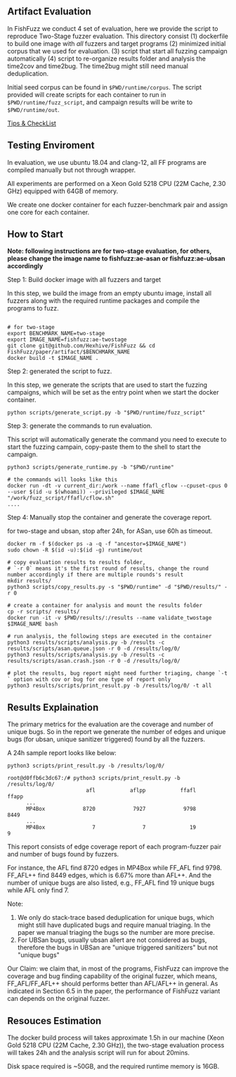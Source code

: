 ## Artifact Evaluation

In FishFuzz we conduct 4 set of evaluation, here we provide the script to reproduce Two-Stage fuzzer evaluation.
This directory consist (1) dockerfile to build one image with *all* fuzzers and target programs (2) 
minimized initial corpus that we used for evaluation. (3) script that start all fuzzing campaign automatically 
(4) script to re-organize results folder and analysis the time2cov and time2bug. The time2bug might still need manual deduplication.

Initial seed corpus can be found in `$PWD/runtime/corpus`. The script provided will create scripts for each container to run in `$PWD/runtime/fuzz_script`, and campaign results will be write to `$PWD/runtime/out`.

[Tips & CheckList](https://secartifacts.github.io/usenixsec2023/tips)

## Testing Enviroment

In evaluation, we use ubuntu 18.04 and clang-12, all FF programs are compiled manually but not through wrapper. 

All experiments are performed on a Xeon Gold 5218 CPU (22M Cache, 2.30 GHz) equipped with 64GB of memory.

We create one docker container for each fuzzer-benchmark pair and assign one core for each container.

## How to Start

**Note: following instructions are for two-stage evaluation, for others, please change the image name to fishfuzz:ae-asan or fishfuzz:ae-ubsan accordingly**

Step 1: Build docker image with all fuzzers and target

In this step, we build the image from an empty ubuntu image, install all fuzzers along with the required runtime packages and compile the programs to fuzz.

```

# for two-stage
export BENCHMARK_NAME=two-stage
export IMAGE_NAME=fishfuzz:ae-twostage
git clone git@github.com/Hexhive/FishFuzz && cd FishFuzz/paper/artifact/$BENCHMARK_NAME
docker build -t $IMAGE_NAME .

```
Step 2: generated the script to fuzz.

In this step, we generate the scripts that are used to start the fuzzing campaigns, which will be set as the entry point when we start the docker container.
```
python scripts/generate_script.py -b "$PWD/runtime/fuzz_script"
```

Step 3: generate the commands to run evaluation. 

This script will automatically generate the command you need to execute to start the fuzzing campain, copy-paste them to the shell to start the campaign.

```
python3 scripts/generate_runtime.py -b "$PWD/runtime"

# the commands will looks like this
docker run -dt -v current_dir:/work --name ffafl_cflow --cpuset-cpus 0 --user $(id -u $(whoami)) --privileged $IMAGE_NAME "/work/fuzz_script/ffafl/cflow.sh" 
....
```

Step 4: Manually stop the container and generate the coverage report.

for two-stage and ubsan, stop after 24h, for ASan, use 60h as timeout. 

```
docker rm -f $(docker ps -a -q -f "ancestor=$IMAGE_NAME")
sudo chown -R $(id -u):$(id -g) runtime/out

# copy evaluation results to results folder, 
# `-r 0` means it's the first round of results, change the round number accordingly if there are multiple rounds's result
mkdir results/
python3 scripts/copy_results.py -s "$PWD/runtime" -d "$PWD/results/" -r 0

# create a container for analysis and mount the results folder
cp -r scripts/ results/
docker run -it -v $PWD/results/:/results --name validate_twostage $IMAGE_NAME bash

# run analysis, the following steps are executed in the container
python3 results/scripts/analysis.py -b /results -c results/scripts/asan.queue.json -r 0 -d /results/log/0/
python3 results/scripts/analysis.py -b /results -c results/scripts/asan.crash.json -r 0 -d /results/log/0/

# plot the results, bug report might need further triaging, change `-t ` option with cov or bug for one type of report only
python3 results/scripts/print_result.py -b /results/log/0/ -t all

```

## Results Explaination

The primary metrics for the evaluation are the coverage and number of unique bugs. So in the report we generate the number of edges and unique bugs (for ubsan, unique sanitizer triggered) found by all the fuzzers. 

A 24h sample report looks like below:

```
python3 scripts/print_result.py -b /results/log/0/

root@d0ffb6c3dc67:/# python3 scripts/print_result.py -b /results/log/0/
                         afl           aflpp           ffafl           ffapp
      ...
      MP4Box            8720            7927            9798            8449
      ...
      MP4Box               7               7              19               9

```

This report consists of edge coverage report of each program-fuzzer pair and number of bugs found by fuzzers.

For instance, the AFL find 8720 edges in MP4Box while FF_AFL find 9798. FF_AFL++ find 8449 edges, which is 6.67% more than AFL++. And the number of unique bugs are also listed, e.g., FF_AFL find 19 unique bugs while AFL only find 7.

Note: 
  1) We only do stack-trace based deduplication for unique bugs, which might still have duplicated bugs and require manual triaging. In the paper we manual triaging the bugs so the number are more precise.
  2) For UBSan bugs, usually ubsan allert are not considered as bugs, therefore the bugs in UBSan are "unique triggered sanitizers" but not "unique bugs"

Our Claim: we claim that, in most of the programs, FishFuzz can improve the coverage and bug finding capability of the original fuzzer, which means, FF_AFL/FF_AFL++ should performs better than AFL/AFL++ in general. As indicated in Section 6.5 in the paper, the performance of FishFuzz variant can depends on the original fuzzer.


## Resouces Estimation

The docker build process will takes approximate 1.5h in our machine (Xeon Gold 5218 CPU (22M Cache, 2.30 GHz)),
the two-stage evaluation process will takes 24h and the analysis script will run for about 20mins.

Disk space required is ~50GB, and the required runtime memory is 16GB.

